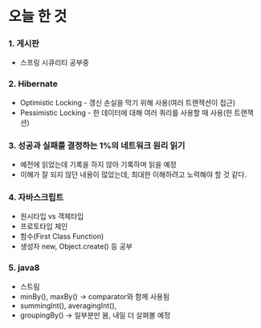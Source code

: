 # 오늘 한 것
### 1. 게시판
* 스프링 시큐리티 공부중

### 2. Hibernate
* Optimistic Locking - 갱신 손실을 막기 위해 사용(여러 트랜잭션이 접근)
* Pessimistic Locking - 한 데이터에 대해 여러 쿼리를 사용할 때 사용(한 트랜잭션)

### 3. 성공과 실패를 결정하는 1%의 네트워크 원리 읽기
* 예전에 읽었는데 기록을 하지 않아 기록하며 읽을 예정
* 이해가 잘 되지 않던 내용이 많았는데, 최대한 이해하려고 노력해야 할 것 같다.

### 4. 자바스크립트
* 원시타입 vs 객체타입
* 프로토타입 체인
* 함수(First Class Function)
* 생성자 new, Object.create() 등 공부

### 5. java8
* 스트림 
* minBy(), maxBy() -> comparator와 함께 사용됨
* summingInt(), averagingInt(),
* groupingBy() -> 일부분만 봄, 내일 더 살펴볼 예정